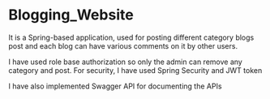 # Blogging_Website
It is a Spring-based application, used for posting different category blogs post and each blog can have various comments on it by other users.

I have used role base authorization so only the admin can remove any category and post. For security, I have used Spring Security and JWT token

I have also implemented Swagger API for documenting the APIs
